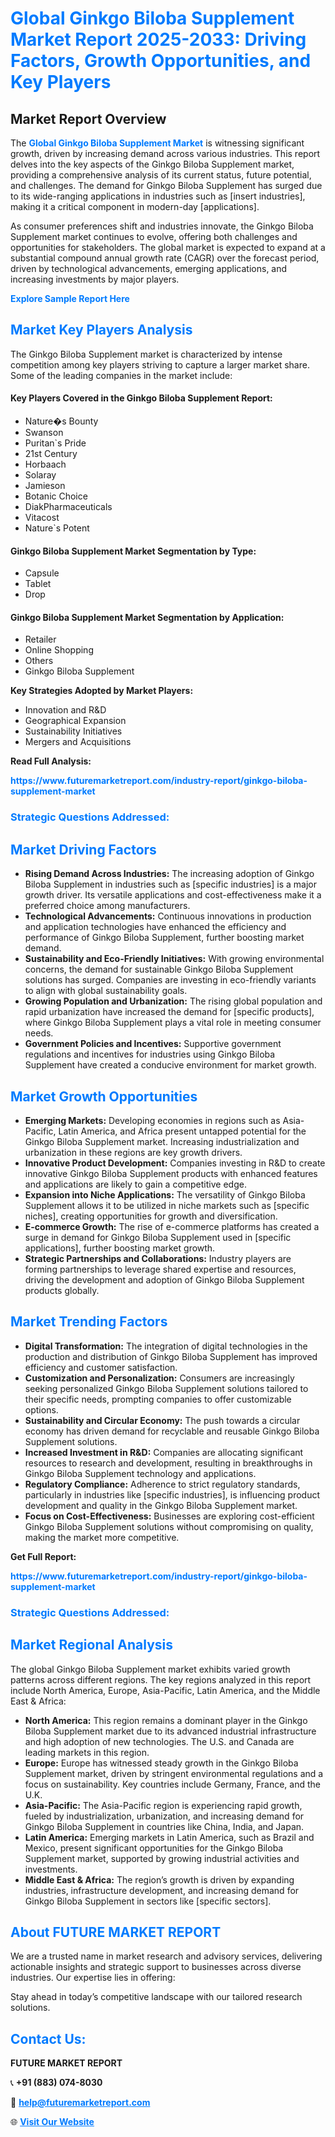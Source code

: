 <h1 style="color: #007BFF;">Global Ginkgo Biloba Supplement Market Report 2025-2033: Driving Factors, Growth Opportunities, and Key Players</h1>

<section id="overview">
<h2>Market Report Overview</h2>
<p>The <a href="https://www.futuremarketreport.com/industry-report/ginkgo-biloba-supplement-market" style="color: #007BFF; text-decoration: none;"><strong>Global Ginkgo Biloba Supplement Market</strong></a> is witnessing significant growth, driven by increasing demand across various industries. This report delves into the key aspects of the Ginkgo Biloba Supplement market, providing a comprehensive analysis of its current status, future potential, and challenges. The demand for Ginkgo Biloba Supplement has surged due to its wide-ranging applications in industries such as [insert industries], making it a critical component in modern-day [applications].</p>
<p>As consumer preferences shift and industries innovate, the Ginkgo Biloba Supplement market continues to evolve, offering both challenges and opportunities for stakeholders. The global market is expected to expand at a substantial compound annual growth rate (CAGR) over the forecast period, driven by technological advancements, emerging applications, and increasing investments by major players.</p>
</section>

<section id="overview">
<p><a href="https://www.futuremarketreport.com/request-sample/reportId=126891" style="color: #007BFF; text-decoration: none;"><strong>Explore Sample Report Here</strong></a></p>
</section>

<section id="key-players">
<h2 style="color: #007BFF;">Market Key Players Analysis</h2>
<p>The Ginkgo Biloba Supplement market is characterized by intense competition among key players striving to capture a larger market share. Some of the leading companies in the market include:</p>
<h4>Key Players Covered in the Ginkgo Biloba Supplement Report:</h4>
<ul><li>Nature�s Bounty</li><li>Swanson</li><li>Puritan`s Pride</li><li>21st Century</li><li>Horbaach</li><li>Solaray</li><li>Jamieson</li><li>Botanic Choice</li><li>DiakPharmaceuticals</li><li>Vitacost</li><li>Nature`s Potent</li></ul>
<h4>Ginkgo Biloba Supplement Market Segmentation by Type:</h4>
<ul><li>Capsule</li><li>Tablet</li><li>Drop</li></ul>

<h4>Ginkgo Biloba Supplement Market Segmentation by Application:</h4>
<ul><li>Retailer</li><li>Online Shopping</li><li>Others</li><li>Ginkgo Biloba Supplement</li></ul>
<p><strong>Key Strategies Adopted by Market Players:</strong></p>
<ul>
<li>Innovation and R&D</li>
<li>Geographical Expansion</li>
<li>Sustainability Initiatives</li>
<li>Mergers and Acquisitions</li>
</ul>
</section>

<section>
<p><strong>Read Full Analysis: </strong></p><a href="https://www.futuremarketreport.com/industry-report/ginkgo-biloba-supplement-market" style="color: #007BFF; text-decoration: none;"><strong>https://www.futuremarketreport.com/industry-report/ginkgo-biloba-supplement-market</strong></a>
<h3 style="color: #007BFF;">Strategic Questions Addressed:</h3>
</section>

<section id="driving-factors">
<h2 style="color: #007BFF;">Market Driving Factors</h2>
<ul>
<li><strong>Rising Demand Across Industries:</strong> The increasing adoption of Ginkgo Biloba Supplement in industries such as [specific industries] is a major growth driver. Its versatile applications and cost-effectiveness make it a preferred choice among manufacturers.</li>
<li><strong>Technological Advancements:</strong> Continuous innovations in production and application technologies have enhanced the efficiency and performance of Ginkgo Biloba Supplement, further boosting market demand.</li>
<li><strong>Sustainability and Eco-Friendly Initiatives:</strong> With growing environmental concerns, the demand for sustainable Ginkgo Biloba Supplement solutions has surged. Companies are investing in eco-friendly variants to align with global sustainability goals.</li>
<li><strong>Growing Population and Urbanization:</strong> The rising global population and rapid urbanization have increased the demand for [specific products], where Ginkgo Biloba Supplement plays a vital role in meeting consumer needs.</li>
<li><strong>Government Policies and Incentives:</strong> Supportive government regulations and incentives for industries using Ginkgo Biloba Supplement have created a conducive environment for market growth.</li>
</ul>
</section>

<section id="growth-opportunities">
<h2 style="color: #007BFF;">Market Growth Opportunities</h2>
<ul>
<li><strong>Emerging Markets:</strong> Developing economies in regions such as Asia-Pacific, Latin America, and Africa present untapped potential for the Ginkgo Biloba Supplement market. Increasing industrialization and urbanization in these regions are key growth drivers.</li>
<li><strong>Innovative Product Development:</strong> Companies investing in R&D to create innovative Ginkgo Biloba Supplement products with enhanced features and applications are likely to gain a competitive edge.</li>
<li><strong>Expansion into Niche Applications:</strong> The versatility of Ginkgo Biloba Supplement allows it to be utilized in niche markets such as [specific niches], creating opportunities for growth and diversification.</li>
<li><strong>E-commerce Growth:</strong> The rise of e-commerce platforms has created a surge in demand for Ginkgo Biloba Supplement used in [specific applications], further boosting market growth.</li>
<li><strong>Strategic Partnerships and Collaborations:</strong> Industry players are forming partnerships to leverage shared expertise and resources, driving the development and adoption of Ginkgo Biloba Supplement products globally.</li>
</ul>
</section>

<section id="trending-factors">
<h2 style="color: #007BFF;">Market Trending Factors</h2>
<ul>
<li><strong>Digital Transformation:</strong> The integration of digital technologies in the production and distribution of Ginkgo Biloba Supplement has improved efficiency and customer satisfaction.</li>
<li><strong>Customization and Personalization:</strong> Consumers are increasingly seeking personalized Ginkgo Biloba Supplement solutions tailored to their specific needs, prompting companies to offer customizable options.</li>
<li><strong>Sustainability and Circular Economy:</strong> The push towards a circular economy has driven demand for recyclable and reusable Ginkgo Biloba Supplement solutions.</li>
<li><strong>Increased Investment in R&D:</strong> Companies are allocating significant resources to research and development, resulting in breakthroughs in Ginkgo Biloba Supplement technology and applications.</li>
<li><strong>Regulatory Compliance:</strong> Adherence to strict regulatory standards, particularly in industries like [specific industries], is influencing product development and quality in the Ginkgo Biloba Supplement market.</li>
<li><strong>Focus on Cost-Effectiveness:</strong> Businesses are exploring cost-efficient Ginkgo Biloba Supplement solutions without compromising on quality, making the market more competitive.</li>
</ul>
</section>

<section>
<p><strong>Get Full Report: </strong></p><a href="https://www.futuremarketreport.com/industry-report/ginkgo-biloba-supplement-market" style="color: #007BFF; text-decoration: none;"><strong>https://www.futuremarketreport.com/industry-report/ginkgo-biloba-supplement-market</strong></a>
<h3 style="color: #007BFF;">Strategic Questions Addressed:</h3>
</section>


<section id="regional-analysis">
<h2 style="color: #007BFF;">Market Regional Analysis</h2>
<p>The global Ginkgo Biloba Supplement market exhibits varied growth patterns across different regions. The key regions analyzed in this report include North America, Europe, Asia-Pacific, Latin America, and the Middle East & Africa:</p>
<ul>
<li><strong>North America:</strong> This region remains a dominant player in the Ginkgo Biloba Supplement market due to its advanced industrial infrastructure and high adoption of new technologies. The U.S. and Canada are leading markets in this region.</li>
<li><strong>Europe:</strong> Europe has witnessed steady growth in the Ginkgo Biloba Supplement market, driven by stringent environmental regulations and a focus on sustainability. Key countries include Germany, France, and the U.K.</li>
<li><strong>Asia-Pacific:</strong> The Asia-Pacific region is experiencing rapid growth, fueled by industrialization, urbanization, and increasing demand for Ginkgo Biloba Supplement in countries like China, India, and Japan.</li>
<li><strong>Latin America:</strong> Emerging markets in Latin America, such as Brazil and Mexico, present significant opportunities for the Ginkgo Biloba Supplement market, supported by growing industrial activities and investments.</li>
<li><strong>Middle East & Africa:</strong> The region’s growth is driven by expanding industries, infrastructure development, and increasing demand for Ginkgo Biloba Supplement in sectors like [specific sectors].</li>
</ul>
</section>

<footer>
<h2 style="color: #007BFF;">About FUTURE MARKET REPORT</h2>
<p>We are a trusted name in market research and advisory services, delivering actionable insights and strategic support to businesses across diverse industries. Our expertise lies in offering:</p>

<p>Stay ahead in today’s competitive landscape with our tailored research solutions.</p>

<h2 style="color: #007BFF;">Contact Us:</h2>
<p><strong>FUTURE MARKET REPORT</strong></p>
<p>📞 <strong>+91 (883) 074-8030</strong></p>
<p>📧 <strong><a href="mailto:help@futuremarketreport.com" style="color: #007BFF;">help@futuremarketreport.com</a></strong></p>
<p>🌐 <strong><a href="https://www.futuremarketreport.com/" style="color: #007BFF;">Visit Our Website</a></strong></p>
</footer>